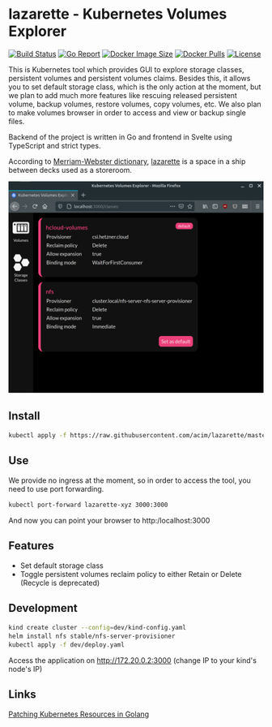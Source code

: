 # lazarette - Kubernetes Volumes Explorer

[![Build Status](https://github.com/acim/lazarette/workflows/build/badge.svg)](https://github.com/acim/lazarette/actions)
[![Go Report](https://goreportcard.com/badge/github.com/acim/lazarette)](https://goreportcard.com/report/github.com/acim/lazarette)
[![Docker Image Size](https://img.shields.io/docker/image-size/ablab/lazarette)](https://hub.docker.com/repository/docker/ablab/lazarette)
[![Docker Pulls](https://img.shields.io/docker/pulls/ablab/lazarette)](https://hub.docker.com/repository/docker/ablab/lazarette)
[![License](https://img.shields.io/github/license/acim/lazarette)](LICENSE)

This is Kubernetes tool which provides GUI to explore storage classes, persistent volumes and persistent volumes claims. Besides this, it allows you to set default storage class, which is the only action at the moment, but we plan to add much more features like rescuing released persistent volume, backup volumes, restore volumes, copy volumes, etc. We also plan to make volumes browser in order to access and view or backup single files.

Backend of the project is written in Go and frontend in Svelte using TypeScript and strict types.

According to [Merriam-Webster dictionary](https://www.merriam-webster.com/), [lazarette](https://www.merriam-webster.com/dictionary/lazaretto) is a space in a ship between decks used as a storeroom.

![screenshot](screenshot.png?raw=true)

## Install

```bash
kubectl apply -f https://raw.githubusercontent.com/acim/lazarette/master/deploy.yaml
```

## Use

We provide no ingress at the moment, so in order to access the tool, you need to use port forwarding.

```bash
kubectl port-forward lazarette-xyz 3000:3000
```

And now you can point your browser to http:/localhost:3000

## Features

- Set default storage class
- Toggle persistent volumes reclaim policy to either Retain or Delete (Recycle is deprecated)

## Development

```bash
kind create cluster --config=dev/kind-config.yaml
helm install nfs stable/nfs-server-provisioner
kubectl apply -f dev/deploy.yaml
```

Access the application on http://172.20.0.2:3000 (change IP to your kind's node's IP)

## Links

[Patching Kubernetes Resources in Golang](https://dwmkerr.com/patching-kubernetes-resources-in-golang/)
